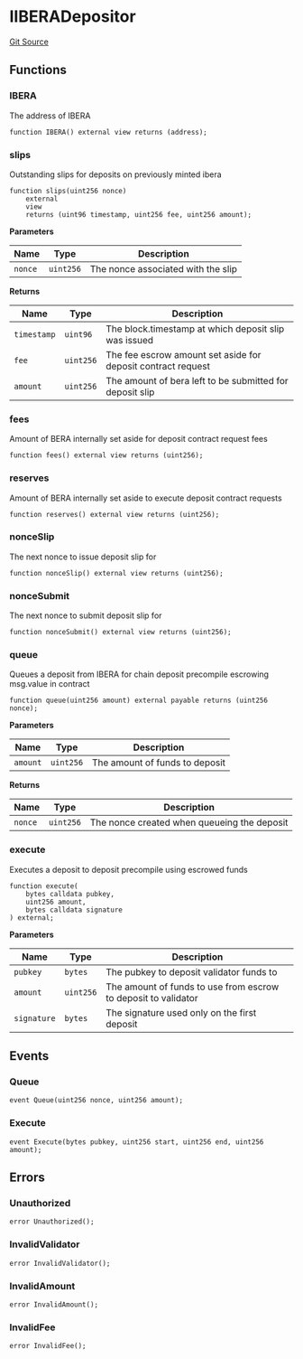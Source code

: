 # IIBERADepositor
[Git Source](https://github.com-infrared/infrared-dao/infrared-mono-repo/blob/1a33f96723b9edc4ba92aebe8d11b7108d5353c3/src/interfaces/IIBERADepositor.sol)


## Functions
### IBERA

The address of IBERA


```solidity
function IBERA() external view returns (address);
```

### slips

Outstanding slips for deposits on previously minted ibera


```solidity
function slips(uint256 nonce)
    external
    view
    returns (uint96 timestamp, uint256 fee, uint256 amount);
```
**Parameters**

|Name|Type|Description|
|----|----|-----------|
|`nonce`|`uint256`|The nonce associated with the slip|

**Returns**

|Name|Type|Description|
|----|----|-----------|
|`timestamp`|`uint96`|The block.timestamp at which deposit slip was issued|
|`fee`|`uint256`|The fee escrow amount set aside for deposit contract request|
|`amount`|`uint256`|The amount of bera left to be submitted for deposit slip|


### fees

Amount of BERA internally set aside for deposit contract request fees


```solidity
function fees() external view returns (uint256);
```

### reserves

Amount of BERA internally set aside to execute deposit contract requests


```solidity
function reserves() external view returns (uint256);
```

### nonceSlip

The next nonce to issue deposit slip for


```solidity
function nonceSlip() external view returns (uint256);
```

### nonceSubmit

The next nonce to submit deposit slip for


```solidity
function nonceSubmit() external view returns (uint256);
```

### queue

Queues a deposit from IBERA for chain deposit precompile escrowing msg.value in contract


```solidity
function queue(uint256 amount) external payable returns (uint256 nonce);
```
**Parameters**

|Name|Type|Description|
|----|----|-----------|
|`amount`|`uint256`|The amount of funds to deposit|

**Returns**

|Name|Type|Description|
|----|----|-----------|
|`nonce`|`uint256`|The nonce created when queueing the deposit|


### execute

Executes a deposit to deposit precompile using escrowed funds


```solidity
function execute(
    bytes calldata pubkey,
    uint256 amount,
    bytes calldata signature
) external;
```
**Parameters**

|Name|Type|Description|
|----|----|-----------|
|`pubkey`|`bytes`|The pubkey to deposit validator funds to|
|`amount`|`uint256`|The amount of funds to use from escrow to deposit to validator|
|`signature`|`bytes`|The signature used only on the first deposit|


## Events
### Queue

```solidity
event Queue(uint256 nonce, uint256 amount);
```

### Execute

```solidity
event Execute(bytes pubkey, uint256 start, uint256 end, uint256 amount);
```

## Errors
### Unauthorized

```solidity
error Unauthorized();
```

### InvalidValidator

```solidity
error InvalidValidator();
```

### InvalidAmount

```solidity
error InvalidAmount();
```

### InvalidFee

```solidity
error InvalidFee();
```

